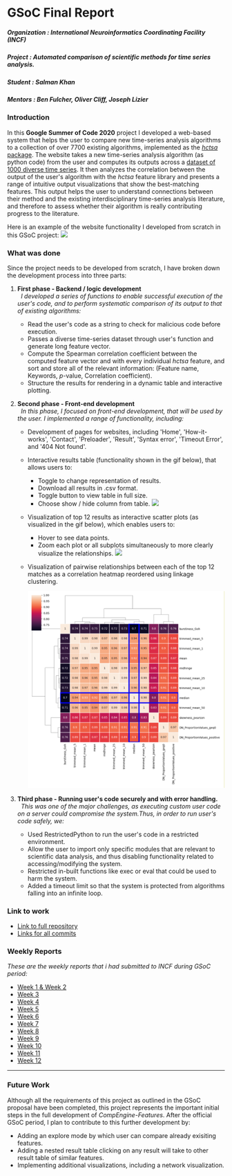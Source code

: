 # GSoC Final Report
##### Organization : International Neuroinformatics Coordinating Facility (INCF)
##### Project      : Automated comparison of scientific methods for time series analysis.
##### Student      : Salman Khan
##### Mentors      : Ben Fulcher, Oliver Cliff, Joseph Lizier

### Introduction

In this **Google Summer of Code 2020** project I developed a web-based system that helps the user to compare new time-series analysis algorithms to a collection of over 7700 existing algorithms, implemented as the [_hctsa_ package](https://github.com/benfulcher/hctsa).
The website takes a new time-series analysis algorithm (as python code) from the user and computes its outputs across a [dataset of 1000 diverse time series](https://figshare.com/articles/1000_Empirical_Time_series/5436136).
It then analyzes the correlation between the output of the user's algorithm with the _hctsa_ feature library and presents a range of intuitive output visualizations that show the best-matching features.
This output helps the user to understand connections between their method and the existing interdisciplinary time-series analysis literature, and therefore to assess whether their algorithm is really contributing progress to the literature.

Here is an example of the website functionality I developed from scratch in this GSoC project:
![](GIF-200822_154754.gif)


### What was done
Since the project needs to be developed from scratch, I have broken down the development process into three parts:  

1. **First phase - Backend / logic development**  
&nbsp; _I developed a series of functions to enable successful execution of the user's code, and to perform systematic comparison of its output to that of existing algorithms:_  
   * Read the user's code as a string to check for malicious code before execution.
   * Passes a diverse time-series dataset through user's function and generate long feature vector.
   * Compute the Spearman correlation coefficient between the computed feature vector and with every individual <em>hctsa</em> feature, and sort and store all of the relevant information: (Feature name, Keywords, _p_-value, Correlation coefficient).
   * Structure the results for rendering in a dynamic table and interactive plotting.


2. **Second phase - Front-end development**  
&nbsp; _In this phase, I focused on front-end development, that will be used by the user.
I implemented a range of functionality, including:_  

   * Development of pages for websites, including 'Home', 'How-it-works', 'Contact', 'Preloader', 'Result', 'Syntax error', 'Timeout Error', and '404 Not found'.
   * Interactive results table (functionality shown in the gif below), that allows users to:
      * Toggle to change representation of results.
      * Download all results in .csv format.
      * Toggle button to view table in full size.
      * Choose show / hide column from table.
      ![](GIF-200822_154604.gif)
   * Visualization of top 12 results as interactive scatter plots (as visualized in the gif below), which enables users to:
      * Hover to see data points.
      * Zoom each plot or all subplots simultaneously to more clearly visualize the relationships.
      ![](GIF-200822_154727.gif)
   * Visualization of pairwise relationships between each of the top 12 matches as a correlation heatmap reordered using linkage clustering.
      
      ![](Heatmap.png)

3. **Third phase - Running user's code securely and with error handling.**  
&nbsp; _This was one of the major challenges, as executing custom user code on a server could compromise the system.Thus, in order to run user's code safely, we:_  

   * Used RestrictedPython to run the user's code in a restricted environment.
   * Allow the user to import only specific modules that are relevant to scientific data analysis, and thus disabling functionality related to accessing/modifying the system.
   * Restricted in-built functions like exec or eval that could be used to harm the system.
   * Added a timeout limit so that the system is protected from algorithms falling into an infinite loop.
<!-- <li>Handled other possible errors like Syntax error, 404 page not found, and Timeout error. -->


### Link to work
* [Link to full repository](https://github.com/NeuralSystemsAndSignals/Comp-Engine-Features)
* [Links for all commits](https://github.com/NeuralSystemsAndSignals/Comp-Engine-Features/commits/master)

### Weekly Reports
_These are the weekly reports that i had submitted to INCF during GSoC period:_

* [Week 1 & Week 2](https://drive.google.com/file/d/1DKX11fXbYbpREzT8H0AB5Vdq8xSzLO8u/view?usp=sharing)
* [Week 3](https://drive.google.com/file/d/12lr42BS4PyOyBUC1cqbAaYDeUksdllxe/view?usp=sharing)
* [Week 4](https://drive.google.com/file/d/1tuV2kLixLSpDSst-rc-eXj4rhZbz_qRD/view?usp=sharing)
* [Week 5](https://drive.google.com/file/d/1GFv2RhH4dg96NdV-CrnO9bd1RFiPVMU-/view?usp=sharing)
* [Week 6](https://drive.google.com/file/d/18O2VJ8uYRXfamjCmKa0Cq0Z6MYyw5nMU/view?usp=sharing)
* [Week 7](https://drive.google.com/file/d/1ket_4KNNlxDDR6v5ec2s3zPjcN3RSA8B/view?usp=sharing)
* [Week 8](https://drive.google.com/file/d/179jS-Ztb675IzxVpvI9Y-fvxnvsq-oRC/view?usp=sharing)
* [Week 9](https://drive.google.com/file/d/1uTio6VrW_wJp66dp83JSSduzNPK8g6T0/view?usp=sharing)
* [Week 10](https://drive.google.com/file/d/1PAvLqlv8p7_tm2dWcwDtFrH4Fp-rOYxd/view?usp=sharing)
* [Week 11](https://drive.google.com/file/d/1PumTCAHoR7FEz21GVpolGOb6o0J14Khd/view?usp=sharing)
* [Week 12](https://drive.google.com/file/d/10CzCYMVjRRHOa4Khtgkno3oRTgbn06p7/view?usp=sharing)
---
### Future Work
Although all the requirements of this project as outlined in the GSoC proposal have been completed, this project represents the important initial steps in the full development of _CompEngine-Features_. After the official GSoC period, I plan to contribute to this further development by:
   * Adding an explore mode by which user can compare already exisiting features.
   * Adding a nested result table clicking on any result will take to other result table of similar features.
   * Implementing additional visualizations, including a network visualization.
